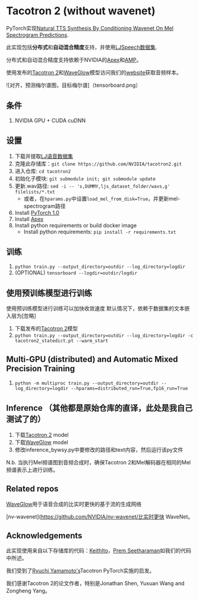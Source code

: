 # Tacotron 2 (without wavenet)
PyTorch实现[Natural TTS Synthesis By Conditioning
Wavenet On Mel Spectrogram Predictions](https://arxiv.org/pdf/1712.05884.pdf).

此实现包括**分布式**和**自动混合精度**支持，并使用[LJSpeech数据集](https://keithito.com/LJ-Speech-Dataset/).

分布式和自动混合精度支持依赖于NVIDIA的[Apex]和[AMP]。

使用发布的[Tacotron 2]和[WaveGlow]模型访问我们的[website]获取音频样本。

![对齐，预测梅尔谱图，目标梅尔谱]（tensorboard.png）

## 条件 
1. NVIDIA GPU + CUDA cuDNN

## 设置
1. 下载并提取[LJ语音数据集](https://keithito.com/LJ-Speech-Dataset/)
2. 克隆此存储库：`git clone https://github.com/NVIDIA/tacotron2.git`
3. 进入仓库: `cd tacotron2`
4. 初始化子模块: `git submodule init; git submodule update`
5. 更新.wav路径: `sed -i -- 's,DUMMY,ljs_dataset_folder/wavs,g' filelists/*.txt`
    - 或者，在`hparams.py`中设置`load_mel_from_disk=True`，并更新mel-spectrogram路径
6. Install [PyTorch 1.0]
7. Install [Apex]
8. Install python requirements or build docker image 
    - Install python requirements: `pip install -r requirements.txt`

## 训练
1. `python train.py --output_directory=outdir --log_directory=logdir`
2. (OPTIONAL) `tensorboard --logdir=outdir/logdir`

## 使用预训练模型进行训练
使用预训练模型进行训练可以加快收敛速度
默认情况下，依赖于数据集的文本嵌入层为[忽略]

1. 下载发布的[Tacotron 2]模型
2. `python train.py --output_directory=outdir --log_directory=logdir -c tacotron2_statedict.pt --warm_start`

## Multi-GPU (distributed) and Automatic Mixed Precision Training
1. `python -m multiproc train.py --output_directory=outdir --log_directory=logdir --hparams=distributed_run=True,fp16_run=True`

## Inference （其他都是原始仓库的直译，此处是我自己测试了的）
1. 下载[Tacotron 2] model
2. 下载[WaveGlow] model
3. 修改inference_bywsy.py中要修改的路径和text内容，然后运行该py文件

N.b.  当执行Mel频谱图到音频合成时，确保Tacotron 2和Mel解码器在相同的Mel频谱表示上进行训练。

## Related repos
[WaveGlow](https://github.com/NVIDIA/WaveGlow)用于语音合成的比实时更快的基于流的生成网络

[nv-wavenet](https://github.com/NVIDIA/nv-wavenet/比实时更快
WaveNet。

## Acknowledgements
此实现使用来自以下存储库的代码：[KeithIto](https://github.com/keithito/tacotron/)，[Prem Seetharaman](https://github.com/pseeth/pytorch-stft)如我们的代码中所述。

我们受到了[Ryuchi Yamamoto's](https://github.com/r9y9/tacotron_pytorch)Tacotron PyTorch实施的启发。

我们感谢Tacotron 2的论文作者，特别是Jonathan Shen, Yuxuan Wang and Zongheng Yang。

[WaveGlow]: https://drive.google.com/open?id=1rpK8CzAAirq9sWZhe9nlfvxMF1dRgFbF
[Tacotron 2]: https://drive.google.com/file/d/1c5ZTuT7J08wLUoVZ2KkUs_VdZuJ86ZqA/view?usp=sharing
[pytorch 1.0]: https://github.com/pytorch/pytorch#installation
[website]: https://nv-adlr.github.io/WaveGlow
[ignored]: https://github.com/NVIDIA/tacotron2/blob/master/hparams.py#L22
[Apex]: https://github.com/nvidia/apex
[AMP]: https://github.com/NVIDIA/apex/tree/master/apex/amp